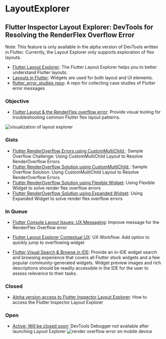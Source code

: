 
# LayoutExplorer
## Flutter Inspector Layout Explorer:  DevTools for Resolving the RenderFlex Overflow Error 

 Note: This feature is only available in the alpha version of DevTools written in Flutter. Currently, the Layout Explorer only supports exploration of flex layouts.
* [Flutter Layout Explorer](https://flutter.dev/docs/development/tools/devtools/inspector#using-the-layout-explorer): The Flutter Layout Explorer helps you to better understand Flutter layouts.
* [Layouts in Flutter](https://flutter.dev/docs/development/ui/layout): Widgets are used for both layout and UI elements.
* [flutter_error_studies repo](https://github.com/InMatrix/flutter_error_studies): A repo for collecting case studies of Flutter error messages

### Objective
* [Flutter Layout & the  RenderFlex overflow error](https://github.com/flutter/flutter-intellij/issues/4089): Provide visual tooling for troubleshooting common Flutter flex layout patterns.

![visualization of layout explorer](http://www.feliciachamberlain.com/flutter/devtools/layout-explorer-logo-diagram.png)

### Gists
* [Flutter RenderOverflow Errors using CustomMultiChild ](https://gist.github.com/raison00/b11a9a7dedf70500d9fb8bd215d86de6): Sample Overflow Challenge: Using CustomMultiChild Layout to Resolve RenderOverflow Errors
* [Flutter RenderOverflow Solution using CustomMultiChild ](https://gist.github.com/raison00/fb4ce93653187da22f9cfdb9eab7af52): Sample Overflow Solution: Using CustomMultiChild Layout to Resolve RenderOverflow Errors
* [Flutter RenderOverflow Solution using Flexible Widget](https://gist.github.com/raison00/679ad092bdfd5979e766507c1dc7a0e9): Using Flexible Widget to solve render flex overflow errors
* [Flutter RenderOverflow Solution using Expanded Widget](https://gist.github.com/raison00/27f6302019514b0c5f8150f9fdfa6a88): Using Expanded Widget to solve render flex overflow errors
### In Queue 

* [Flutter Console Layout Issues: UX Messaging](https://github.com/flutter/flutter/issues/41149): Improve message for the RenderFlex Overflow error

* [Flutter Layout Explorer Contextual UX](https://github.com/flutter/devtools/issues/1546): UX Workflow: Add option to quickly jump to overflowing widget

* [Flutter Visual Search & Browse in IDE](https://github.com/flutter/flutter-intellij/issues/4081): Provide an in-IDE widget search and browsing experience that covers all Flutter stock widgets and a few popular community-generated widgets. Widget preview images and rich descriptions should be readily accessible in the IDE for the user to assess relevance to their tasks.

### Closed
* [Alpha version access to Flutter Inspector Layout Explorer](https://github.com/flutter/devtools/issues/1481): How to access the Flutter Inspector Layout Explorer

### Open
* [Active: Will be closed soon](https://github.com/flutter/devtools/issues/1590): DevTools Debugger not available after launching Layout Explorer
![render overflow error on mobile device](http://www.feliciachamberlain.com/flutter/devtools/flutter-overflow-issue-phone.png)
